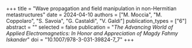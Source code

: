 +++
title = "Wave propagation and field manipulation in non-Hermitian metastructures"
date = 2024-04-10
authors = ["M. Moccia", "M. Coppolaro", "S. Savoia", "G. Castaldi", "V. Galdi"]
publication_types = ["6"]
abstract = ""
selected = false
publication = "*The Advancing World of Applied Electromagnetics: In Honor and Appreciation of Magdy Fahmy Iskander*"
doi = "10.1007/978-3-031-39824-7_7"
+++

